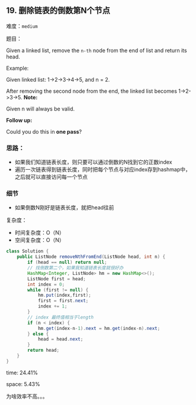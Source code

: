 ## 19. 删除链表的倒数第N个节点

难度：`medium`

题目：

Given a linked list, remove the `n-th` node from the end of list and return its head.

Example:

Given linked list: 1->2->3->4->5, and n = 2.

After removing the second node from the end, the linked list becomes 1->2->3->5.
**Note:**

Given n will always be valid.

**Follow up:**

Could you do this in **one pass**?



### 思路：

- 如果我们知道链表长度，则只要可以通过倒数的N找到它的正数index
- 遍历一次链表得到链表长度，同时把每个节点与对应index存到hashmap中，之后就可以直接访问每一个节点

### 细节

- 如果倒数N刚好是链表长度，就把head往前



复杂度：

- 时间复杂度：O（N）
- 空间复杂度：O（N）

```java
class Solution {
    public ListNode removeNthFromEnd(ListNode head, int n) {
        if (head == null) return null;
        // 找倒数第二个，如果我知道链表长度就很好办
        HashMap<Integer, ListNode> hm = new HashMap<>();
        ListNode first = head;
        int index = 0;
        while (first != null) {
            hm.put(index,first);
            first = first.next;
            index += 1;
        }
        // index 最终值相当于length
        if (n < index) {
            hm.get(index-n-1).next = hm.get(index-n).next;
        } else {
            head = head.next;
        }
        return head;
    }
}
```

time: 24.41% 

space:  5.43%

为啥效率不高。。。